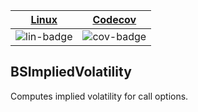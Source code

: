| [Linux][lin-link] | [Codecov][cov-link] |
| :---------------: | :-------------------:|
| ![lin-badge]      | ![cov-badge]        |

[lin-badge]: https://travis-ci.org/phillyfan1138/BSImpliedVolatility.svg?branch=master "Travis build status"
[lin-link]:  https://travis-ci.org/phillyfan1138/BSImpliedVolatility "Travis build status"
[cov-badge]: https://codecov.io/gh/phillyfan1138/BSImpliedVolatility/branch/master/graph/badge.svg
[cov-link]:  https://codecov.io/gh/phillyfan1138/BSImpliedVolatility

## BSImpliedVolatility

Computes implied volatility for call options.